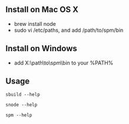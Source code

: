 

Install on Mac OS X
--------------------

 - brew install node
 - sudo vi /etc/paths, and add /path/to/spm/bin


Install on Windows
-------------------

 - add X:\\path\\to\\spm\\bin to your %PATH%


Usage
------

    sbuild --help

    snode --help

    spm --help
